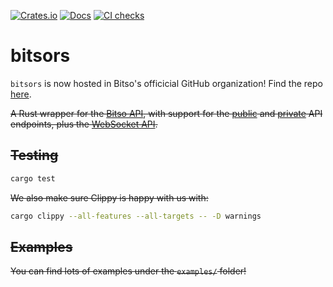 [![Crates.io](https://img.shields.io/crates/v/bitsors.svg)](https://crates.io/crates/bitsors)
[![Docs](https://docs.rs/bitsors/badge.svg)](https://docs.rs/bitsors)
[![CI checks](https://github.com/arturomf94/bitsors/workflows/CI%20checks/badge.svg)](https://github.com/arturomf94/bitsors/actions?query=workflow%3A%22CI+checks%22)

# bitsors

`bitsors` is now hosted in Bitso's officicial GitHub organization! Find the repo [here](https://github.com/bitsoex/).

~~A Rust wrapper for the [Bitso API](https://bitso.com/api_info/), with support for the [public](https://bitso.com/api_info#public-rest-api) and [private](https://bitso.com/api_info#private-rest-api) API endpoints, plus the [WebSocket API](https://bitso.com/api_info#websocket-api).~~



## ~~Testing~~

```bash
cargo test
```

~~We also make sure Clippy is happy with us with:~~

```bash
cargo clippy --all-features --all-targets -- -D warnings
```

## ~~Examples~~

~~You can find lots of examples under the `examples/` folder!~~

